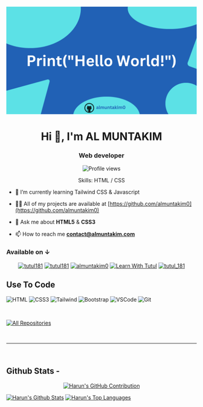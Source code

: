![I am almuntakim0](https://github.com/almuntakim0/almuntakim0/blob/main/Code.png)

<h1 align="center">Hi 👋, I'm AL MUNTAKIM</h1>
<h3 align="center">Web developer</h3>

<div align="center">

![Profile views](https://komarev.com/ghpvc/?username=almuntakim0&color=red)

Skills: HTML / CSS

</div>

- 🌱 I’m currently learning Tailwind CSS & Javascript

- 👨‍💻 All of my projects are available at [https://github.com/almuntakim0](https://github.com/almuntakim0)

- 💬 Ask me about **HTML5** & **CSS3**

- 📫 How to reach me **contact@almuntakim.com**

<h3 align="left">Available on  ↓</h3>

<p align="center">
<a href="https://fb.com/almuntakim0" target="blank"><img align="center" src="https://raw.githubusercontent.com/rahuldkjain/github-profile-readme-generator/master/src/images/icons/Social/facebook.svg" alt="tutul181" height="30" width="40" /></a>
<a href="https://x.com/almuntakim0" target="blank"><img align="center" src="https://raw.githubusercontent.com/rahuldkjain/github-profile-readme-generator/master/src/images/icons/Social/twitter.svg" alt="tutul181" height="30" width="40" /></a>
<a href="https://codepen.io/almuntakim0" target="blank"><img align="center" src="https://raw.githubusercontent.com/rahuldkjain/github-profile-readme-generator/master/src/images/icons/Social/codepen.svg" alt="almuntakim0" height="30" width="40" /></a>
<a href="https://www.youtube.com/@almuntakim0" target="blank"><img align="center" src="https://raw.githubusercontent.com/rahuldkjain/github-profile-readme-generator/master/src/images/icons/Social/youtube.svg" alt="Learn With Tutul" height="30" width="40" /></a>
<a href="https://instagram.com/almuntakim0" target="blank"><img align="center" src="https://raw.githubusercontent.com/rahuldkjain/github-profile-readme-generator/master/src/images/icons/Social/instagram.svg" alt="tutul_181" height="30" width="40" /></a>
</p>

## Use To Code
![HTML](https://img.shields.io/badge/HTML5-E34F26?style=for-the-badge&logo=html5&logoColor=white)
![CSS3](https://img.shields.io/badge/CSS3-1572B6?style=for-the-badge&logo=css3&logoColor=white)
![Tailwind](https://img.shields.io/badge/Tailwind_CSS-092749?style=for-the-badge&logo=tailwindcss&logoColor=06B6D4&labelColor=000000)
![Bootstrap](https://img.shields.io/badge/Bootstrap-563D7C?style=for-the-badge&logo=bootstrap&logoColor=white)
![VSCode](https://img.shields.io/badge/Visual_Studio-0078d7?style=for-the-badge&logo=visual%20studio&logoColor=white)
![Git](https://img.shields.io/badge/Git-F05032?style=for-the-badge&logo=git&logoColor=white)

<br/>

<p align="left">
  <a href="https://github.com/almuntakim0?tab=repositories" target="_blank"><img alt="All Repositories" title="All Repositories" src="https://img.shields.io/badge/-All%20Repos-2962FF?style=for-the-badge&logo=koding&logoColor=white"/></a>
</p>

<br/>
<hr/>
<br/>

## Github Stats -

<p align="center">
  <a href="https://github.com/almuntakim0">
    <img src="https://github-profile-summary-cards.vercel.app/api/cards/profile-details?username=almuntakim0&theme=radical" alt="Harun's GitHub Contribution"/>
  </a>
</p>

<a> 
    <a href="https://github.com/almuntakim0"><img alt="Harun's Github Stats" src="https://denvercoder1-github-readme-stats.vercel.app/api?username=almuntakim0&show_icons=true&count_private=true&theme=react&border_color=7F3FBF&bg_color=0D1117&title_color=F85D7F&icon_color=F8D866" height="192px" width="49.5%"/></a>
  <a href="https://github.com/almuntakim0"><img alt="Harun's Top Languages" src="https://denvercoder1-github-readme-stats.vercel.app/api/top-langs/?username=almuntakim0&langs_count=8&layout=compact&theme=react&border_color=7F3FBF&bg_color=0D1117&title_color=F85D7F&icon_color=F8D866" height="192px" width="49.5%"/></a>
  <br/>
</a>

<br/>

<br/>
